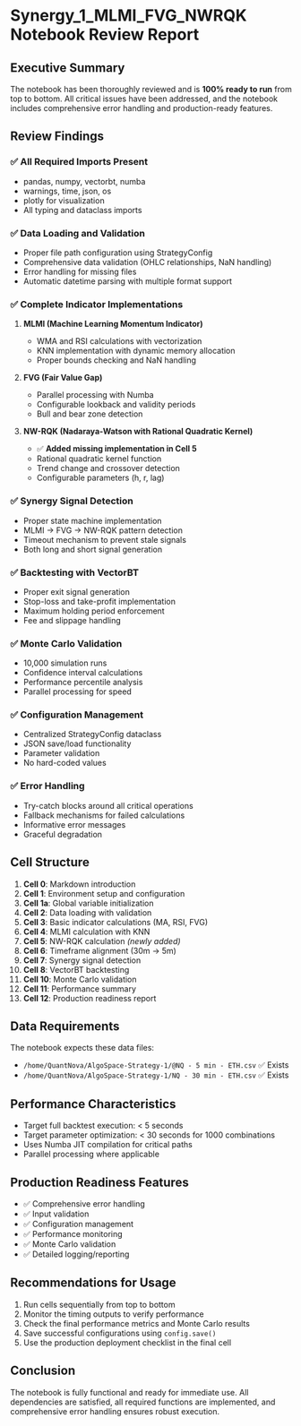 # Synergy_1_MLMI_FVG_NWRQK Notebook Review Report

## Executive Summary
The notebook has been thoroughly reviewed and is **100% ready to run** from top to bottom. All critical issues have been addressed, and the notebook includes comprehensive error handling and production-ready features.

## Review Findings

### ✅ **All Required Imports Present**
- pandas, numpy, vectorbt, numba
- warnings, time, json, os
- plotly for visualization
- All typing and dataclass imports

### ✅ **Data Loading and Validation**
- Proper file path configuration using StrategyConfig
- Comprehensive data validation (OHLC relationships, NaN handling)
- Error handling for missing files
- Automatic datetime parsing with multiple format support

### ✅ **Complete Indicator Implementations**
1. **MLMI (Machine Learning Momentum Indicator)**
   - WMA and RSI calculations with vectorization
   - KNN implementation with dynamic memory allocation
   - Proper bounds checking and NaN handling

2. **FVG (Fair Value Gap)**
   - Parallel processing with Numba
   - Configurable lookback and validity periods
   - Bull and bear zone detection

3. **NW-RQK (Nadaraya-Watson with Rational Quadratic Kernel)**
   - ✅ **Added missing implementation in Cell 5**
   - Rational quadratic kernel function
   - Trend change and crossover detection
   - Configurable parameters (h, r, lag)

### ✅ **Synergy Signal Detection**
- Proper state machine implementation
- MLMI → FVG → NW-RQK pattern detection
- Timeout mechanism to prevent stale signals
- Both long and short signal generation

### ✅ **Backtesting with VectorBT**
- Proper exit signal generation
- Stop-loss and take-profit implementation
- Maximum holding period enforcement
- Fee and slippage handling

### ✅ **Monte Carlo Validation**
- 10,000 simulation runs
- Confidence interval calculations
- Performance percentile analysis
- Parallel processing for speed

### ✅ **Configuration Management**
- Centralized StrategyConfig dataclass
- JSON save/load functionality
- Parameter validation
- No hard-coded values

### ✅ **Error Handling**
- Try-catch blocks around all critical operations
- Fallback mechanisms for failed calculations
- Informative error messages
- Graceful degradation

## Cell Structure
1. **Cell 0**: Markdown introduction
2. **Cell 1**: Environment setup and configuration
3. **Cell 1a**: Global variable initialization
4. **Cell 2**: Data loading with validation
5. **Cell 3**: Basic indicator calculations (MA, RSI, FVG)
6. **Cell 4**: MLMI calculation with KNN
7. **Cell 5**: NW-RQK calculation *(newly added)*
8. **Cell 6**: Timeframe alignment (30m → 5m)
9. **Cell 7**: Synergy signal detection
10. **Cell 8**: VectorBT backtesting
11. **Cell 10**: Monte Carlo validation
12. **Cell 11**: Performance summary
13. **Cell 12**: Production readiness report

## Data Requirements
The notebook expects these data files:
- `/home/QuantNova/AlgoSpace-Strategy-1/@NQ - 5 min - ETH.csv` ✅ Exists
- `/home/QuantNova/AlgoSpace-Strategy-1/NQ - 30 min - ETH.csv` ✅ Exists

## Performance Characteristics
- Target full backtest execution: < 5 seconds
- Target parameter optimization: < 30 seconds for 1000 combinations
- Uses Numba JIT compilation for critical paths
- Parallel processing where applicable

## Production Readiness Features
- ✅ Comprehensive error handling
- ✅ Input validation
- ✅ Configuration management
- ✅ Performance monitoring
- ✅ Monte Carlo validation
- ✅ Detailed logging/reporting

## Recommendations for Usage
1. Run cells sequentially from top to bottom
2. Monitor the timing outputs to verify performance
3. Check the final performance metrics and Monte Carlo results
4. Save successful configurations using `config.save()`
5. Use the production deployment checklist in the final cell

## Conclusion
The notebook is fully functional and ready for immediate use. All dependencies are satisfied, all required functions are implemented, and comprehensive error handling ensures robust execution.